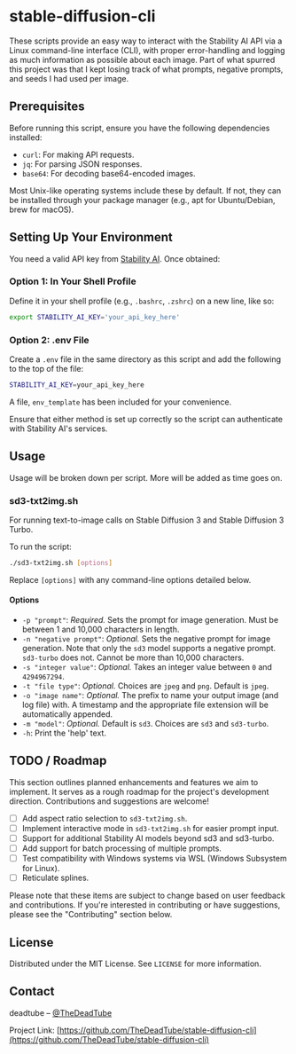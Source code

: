 # stable-diffusion-cli

These scripts provide an easy way to interact with the Stability AI API via a Linux command-line interface (CLI), with proper error-handling and logging as much information as possible about each image. Part of what spurred this project was that I kept losing track of what prompts, negative prompts, and seeds I had used per image.

## Prerequisites

Before running this script, ensure you have the following dependencies installed:

- `curl`: For making API requests.
- `jq`: For parsing JSON responses.
- `base64`: For decoding base64-encoded images.

Most Unix-like operating systems include these by default. If not, they can be installed through your package manager (e.g., apt for Ubuntu/Debian, brew for macOS).

## Setting Up Your Environment

You need a valid API key from [Stability AI](https://platform.stability.ai/docs/getting-started). Once obtained:

### Option 1: In Your Shell Profile

Define it in your shell profile (e.g., `.bashrc`, `.zshrc`) on a new line, like so:

```bash
export STABILITY_AI_KEY='your_api_key_here'
```

### Option 2: .env File

Create a `.env` file in the same directory as this script and add the following to the top of the file:

```bash
STABILITY_AI_KEY=your_api_key_here
```

 A file, `env_template` has been included for your convenience.

Ensure that either method is set up correctly so the script can authenticate with Stability AI's services.

## Usage

Usage will be broken down per script. More will be added as time goes on.

### sd3-txt2img.sh

For running text-to-image calls on Stable Diffusion 3 and Stable Diffusion 3 Turbo.

To run the script:

```bash
./sd3-txt2img.sh [options]
```

Replace `[options]` with any command-line options detailed below.

#### Options

- `-p "prompt"`: *Required.* Sets the prompt for image generation. Must be between 1 and 10,000 characters in length.
- `-n "negative prompt"`: *Optional.* Sets the negative prompt for image generation. Note that only the `sd3` model supports a negative prompt. `sd3-turbo` does not. Cannot be more than 10,000 characters.
- `-s "integer value"`: *Optional.* Takes an integer value between `0` and `4294967294`.
- `-t "file type"`: *Optional.* Choices are `jpeg` and `png`. Default is `jpeg`.
- `-o "image name"`: *Optional.* The prefix to name your output image (and log file) with. A timestamp and the appropriate file extension will be automatically appended.
- `-m "model"`: *Optional.* Default is `sd3`. Choices are `sd3` and `sd3-turbo`.
- `-h`: Print the 'help' text.

## TODO / Roadmap

This section outlines planned enhancements and features we aim to implement. It serves as a rough roadmap for the project's development direction. Contributions and suggestions are welcome!

- [ ] Add aspect ratio selection to `sd3-txt2img.sh`.
- [ ] Implement interactive mode in `sd3-txt2img.sh` for easier prompt input.
- [ ] Support for additional Stability AI models beyond sd3 and sd3-turbo.
- [ ] Add support for batch processing of multiple prompts.
- [ ] Test compatibility with Windows systems via WSL (Windows Subsystem for Linux).
- [ ] Reticulate splines.

Please note that these items are subject to change based on user feedback and contributions. If you're interested in contributing or have suggestions, please see the "Contributing" section below.

## License

Distributed under the MIT License. See `LICENSE` for more information.

## Contact

deadtube – [@TheDeadTube](https://twitter.com/TheDeadTube)

Project Link: [https://github.com/TheDeadTube/stable-diffusion-cli](https://github.com/TheDeadTube/stable-diffusion-cli)
